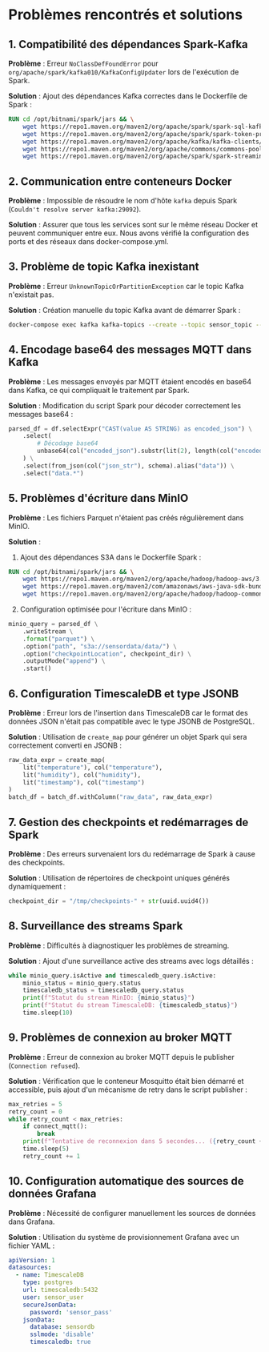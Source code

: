 # Problèmes rencontrés et solutions

## 1. Compatibilité des dépendances Spark-Kafka

**Problème** : Erreur `NoClassDefFoundError` pour `org/apache/spark/kafka010/KafkaConfigUpdater` lors de l'exécution de Spark.

**Solution** : Ajout des dépendances Kafka correctes dans le Dockerfile de Spark :
```dockerfile
RUN cd /opt/bitnami/spark/jars && \
    wget https://repo1.maven.org/maven2/org/apache/spark/spark-sql-kafka-0-10_2.12/3.4.0/spark-sql-kafka-0-10_2.12-3.4.0.jar && \
    wget https://repo1.maven.org/maven2/org/apache/spark/spark-token-provider-kafka-0-10_2.12/3.4.0/spark-token-provider-kafka-0-10_2.12-3.4.0.jar && \
    wget https://repo1.maven.org/maven2/org/apache/kafka/kafka-clients/3.3.2/kafka-clients-3.3.2.jar && \
    wget https://repo1.maven.org/maven2/org/apache/commons/commons-pool2/2.11.1/commons-pool2-2.11.1.jar && \
    wget https://repo1.maven.org/maven2/org/apache/spark/spark-streaming-kafka-0-10_2.12/3.4.0/spark-streaming-kafka-0-10_2.12-3.4.0.jar
```

## 2. Communication entre conteneurs Docker

**Problème** : Impossible de résoudre le nom d'hôte `kafka` depuis Spark (`Couldn't resolve server kafka:29092`).

**Solution** : Assurer que tous les services sont sur le même réseau Docker et peuvent communiquer entre eux. Nous avons vérifié la configuration des ports et des réseaux dans docker-compose.yml.

## 3. Problème de topic Kafka inexistant

**Problème** : Erreur `UnknownTopicOrPartitionException` car le topic Kafka n'existait pas.

**Solution** : Création manuelle du topic Kafka avant de démarrer Spark :
```bash
docker-compose exec kafka kafka-topics --create --topic sensor_topic --partitions 1 --replication-factor 1 --bootstrap-server kafka:29092
```

## 4. Encodage base64 des messages MQTT dans Kafka

**Problème** : Les messages envoyés par MQTT étaient encodés en base64 dans Kafka, ce qui compliquait le traitement par Spark.

**Solution** : Modification du script Spark pour décoder correctement les messages base64 :
```python
parsed_df = df.selectExpr("CAST(value AS STRING) as encoded_json") \
    .select(
        # Décodage base64
        unbase64(col("encoded_json").substr(lit(2), length(col("encoded_json"))-2)).cast("string").alias("json_str")
    ) \
    .select(from_json(col("json_str"), schema).alias("data")) \
    .select("data.*")
```

## 5. Problèmes d'écriture dans MinIO

**Problème** : Les fichiers Parquet n'étaient pas créés régulièrement dans MinIO.

**Solution** : 
1. Ajout des dépendances S3A dans le Dockerfile Spark :
```dockerfile
RUN cd /opt/bitnami/spark/jars && \
    wget https://repo1.maven.org/maven2/org/apache/hadoop/hadoop-aws/3.3.4/hadoop-aws-3.3.4.jar && \
    wget https://repo1.maven.org/maven2/com/amazonaws/aws-java-sdk-bundle/1.12.262/aws-java-sdk-bundle-1.12.262.jar && \
    wget https://repo1.maven.org/maven2/org/apache/hadoop/hadoop-common/3.3.4/hadoop-common-3.3.4.jar
```

2. Configuration optimisée pour l'écriture dans MinIO :
```python
minio_query = parsed_df \
    .writeStream \
    .format("parquet") \
    .option("path", "s3a://sensordata/data/") \
    .option("checkpointLocation", checkpoint_dir) \
    .outputMode("append") \
    .start()
```

## 6. Configuration TimescaleDB et type JSONB

**Problème** : Erreur lors de l'insertion dans TimescaleDB car le format des données JSON n'était pas compatible avec le type JSONB de PostgreSQL.

**Solution** : Utilisation de `create_map` pour générer un objet Spark qui sera correctement converti en JSONB :
```python
raw_data_expr = create_map(
    lit("temperature"), col("temperature"),
    lit("humidity"), col("humidity"),
    lit("timestamp"), col("timestamp")
)
batch_df = batch_df.withColumn("raw_data", raw_data_expr)
```

## 7. Gestion des checkpoints et redémarrages de Spark

**Problème** : Des erreurs survenaient lors du redémarrage de Spark à cause des checkpoints.

**Solution** : Utilisation de répertoires de checkpoint uniques générés dynamiquement :
```python
checkpoint_dir = "/tmp/checkpoints-" + str(uuid.uuid4())
```

## 8. Surveillance des streams Spark

**Problème** : Difficultés à diagnostiquer les problèmes de streaming.

**Solution** : Ajout d'une surveillance active des streams avec logs détaillés :
```python
while minio_query.isActive and timescaledb_query.isActive:
    minio_status = minio_query.status
    timescaledb_status = timescaledb_query.status
    print(f"Statut du stream MinIO: {minio_status}")
    print(f"Statut du stream TimescaleDB: {timescaledb_status}")
    time.sleep(10)
```

## 9. Problèmes de connexion au broker MQTT

**Problème** : Erreur de connexion au broker MQTT depuis le publisher (`Connection refused`).

**Solution** : Vérification que le conteneur Mosquitto était bien démarré et accessible, puis ajout d'un mécanisme de retry dans le script publisher :
```python
max_retries = 5
retry_count = 0
while retry_count < max_retries:
    if connect_mqtt():
        break
    print(f"Tentative de reconnexion dans 5 secondes... ({retry_count + 1}/{max_retries})")
    time.sleep(5)
    retry_count += 1
```

## 10. Configuration automatique des sources de données Grafana

**Problème** : Nécessité de configurer manuellement les sources de données dans Grafana.

**Solution** : Utilisation du système de provisionnement Grafana avec un fichier YAML :
```yaml
apiVersion: 1
datasources:
  - name: TimescaleDB
    type: postgres
    url: timescaledb:5432
    user: sensor_user
    secureJsonData:
      password: 'sensor_pass'
    jsonData:
      database: sensordb
      sslmode: 'disable'
      timescaledb: true
``` 